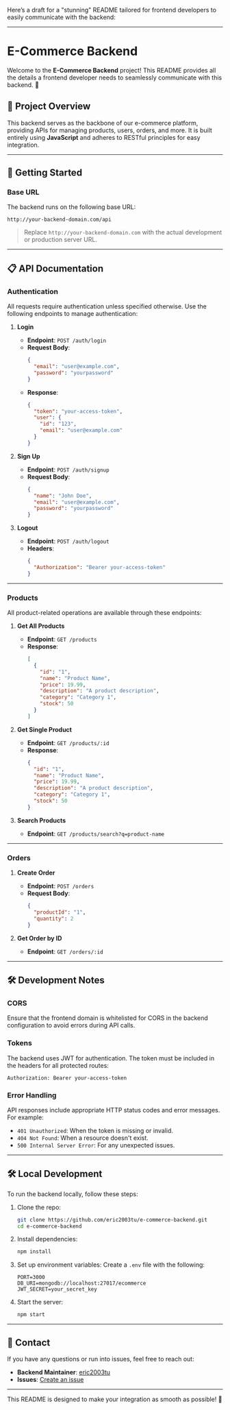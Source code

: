 Here’s a draft for a "stunning" README tailored for frontend developers to easily communicate with the backend:

---

# E-Commerce Backend

Welcome to the **E-Commerce Backend** project! This README provides all the details a frontend developer needs to seamlessly communicate with this backend. 🚀

## 📌 Project Overview

This backend serves as the backbone of our e-commerce platform, providing APIs for managing products, users, orders, and more. It is built entirely using **JavaScript** and adheres to RESTful principles for easy integration.

---

## 🚀 Getting Started

### Base URL
The backend runs on the following base URL:

```
http://your-backend-domain.com/api
```

> Replace `http://your-backend-domain.com` with the actual development or production server URL.

---

## 📋 API Documentation

### Authentication
All requests require authentication unless specified otherwise. Use the following endpoints to manage authentication:

1. **Login**
   - **Endpoint**: `POST /auth/login`
   - **Request Body**:
     ```json
     {
       "email": "user@example.com",
       "password": "yourpassword"
     }
     ```
   - **Response**:
     ```json
     {
       "token": "your-access-token",
       "user": {
         "id": "123",
         "email": "user@example.com"
       }
     }
     ```

2. **Sign Up**
   - **Endpoint**: `POST /auth/signup`
   - **Request Body**:
     ```json
     {
       "name": "John Doe",
       "email": "user@example.com",
       "password": "yourpassword"
     }
     ```

3. **Logout**
   - **Endpoint**: `POST /auth/logout`
   - **Headers**:
     ```json
     {
       "Authorization": "Bearer your-access-token"
     }
     ```

---

### Products
All product-related operations are available through these endpoints:

1. **Get All Products**
   - **Endpoint**: `GET /products`
   - **Response**:
     ```json
     [
       {
         "id": "1",
         "name": "Product Name",
         "price": 19.99,
         "description": "A product description",
         "category": "Category 1",
         "stock": 50
       }
     ]
     ```

2. **Get Single Product**
   - **Endpoint**: `GET /products/:id`
   - **Response**:
     ```json
     {
       "id": "1",
       "name": "Product Name",
       "price": 19.99,
       "description": "A product description",
       "category": "Category 1",
       "stock": 50
     }
     ```

3. **Search Products**
   - **Endpoint**: `GET /products/search?q=product-name`

---

### Orders
1. **Create Order**
   - **Endpoint**: `POST /orders`
   - **Request Body**:
     ```json
     {
       "productId": "1",
       "quantity": 2
     }
     ```

2. **Get Order by ID**
   - **Endpoint**: `GET /orders/:id`

---

## 🛠️ Development Notes

### CORS
Ensure that the frontend domain is whitelisted for CORS in the backend configuration to avoid errors during API calls.

### Tokens
The backend uses JWT for authentication. The token must be included in the headers for all protected routes:

```
Authorization: Bearer your-access-token
```

### Error Handling
API responses include appropriate HTTP status codes and error messages. For example:

- `401 Unauthorized`: When the token is missing or invalid.
- `404 Not Found`: When a resource doesn't exist.
- `500 Internal Server Error`: For any unexpected issues.

---

## 🛠️ Local Development

To run the backend locally, follow these steps:

1. Clone the repo:
   ```bash
   git clone https://github.com/eric2003tu/e-commerce-backend.git
   cd e-commerce-backend
   ```

2. Install dependencies:
   ```bash
   npm install
   ```

3. Set up environment variables:
   Create a `.env` file with the following:
   ```
   PORT=3000
   DB_URI=mongodb://localhost:27017/ecommerce
   JWT_SECRET=your_secret_key
   ```

4. Start the server:
   ```bash
   npm start
   ```

---

## 🚦 Contact

If you have any questions or run into issues, feel free to reach out:

- **Backend Maintainer**: [eric2003tu](https://github.com/eric2003tu)
- **Issues**: [Create an issue](https://github.com/eric2003tu/e-commerce-backend/issues)

---

This README is designed to make your integration as smooth as possible! 🎉

